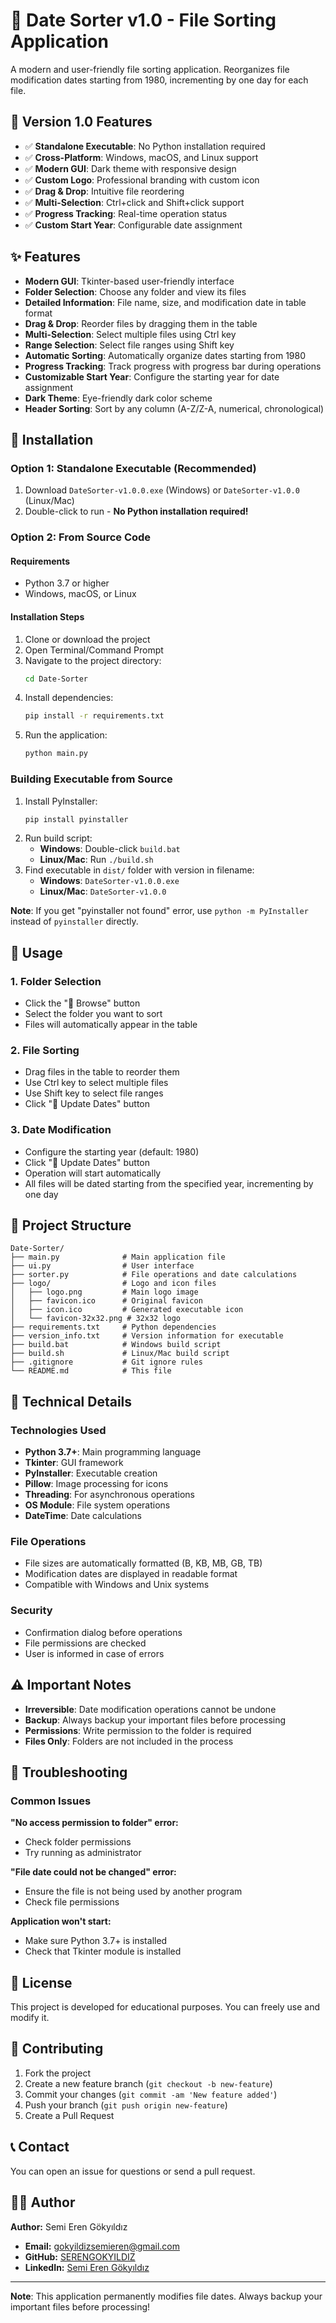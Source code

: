 # 📁 Date Sorter v1.0 - File Sorting Application

A modern and user-friendly file sorting application. Reorganizes file modification dates starting from 1980, incrementing by one day for each file.

## 🎯 Version 1.0 Features

- ✅ **Standalone Executable**: No Python installation required
- ✅ **Cross-Platform**: Windows, macOS, and Linux support
- ✅ **Modern GUI**: Dark theme with responsive design
- ✅ **Custom Logo**: Professional branding with custom icon
- ✅ **Drag & Drop**: Intuitive file reordering
- ✅ **Multi-Selection**: Ctrl+click and Shift+click support
- ✅ **Progress Tracking**: Real-time operation status
- ✅ **Custom Start Year**: Configurable date assignment

## ✨ Features

- **Modern GUI**: Tkinter-based user-friendly interface
- **Folder Selection**: Choose any folder and view its files
- **Detailed Information**: File name, size, and modification date in table format
- **Drag & Drop**: Reorder files by dragging them in the table
- **Multi-Selection**: Select multiple files using Ctrl key
- **Range Selection**: Select file ranges using Shift key
- **Automatic Sorting**: Automatically organize dates starting from 1980
- **Progress Tracking**: Track progress with progress bar during operations
- **Customizable Start Year**: Configure the starting year for date assignment
- **Dark Theme**: Eye-friendly dark color scheme
- **Header Sorting**: Sort by any column (A-Z/Z-A, numerical, chronological)

## 🚀 Installation

### Option 1: Standalone Executable (Recommended)
1. Download `DateSorter-v1.0.0.exe` (Windows) or `DateSorter-v1.0.0` (Linux/Mac)
2. Double-click to run - **No Python installation required!**

### Option 2: From Source Code
#### Requirements
- Python 3.7 or higher
- Windows, macOS, or Linux

#### Installation Steps
1. Clone or download the project
2. Open Terminal/Command Prompt
3. Navigate to the project directory:
   ```bash
   cd Date-Sorter
   ```
4. Install dependencies:
   ```bash
   pip install -r requirements.txt
   ```
5. Run the application:
   ```bash
   python main.py
   ```

### Building Executable from Source
1. Install PyInstaller:
   ```bash
   pip install pyinstaller
   ```
2. Run build script:
   - **Windows**: Double-click `build.bat`
   - **Linux/Mac**: Run `./build.sh`
3. Find executable in `dist/` folder with version in filename:
   - **Windows**: `DateSorter-v1.0.0.exe`
   - **Linux/Mac**: `DateSorter-v1.0.0`

**Note**: If you get "pyinstaller not found" error, use `python -m PyInstaller` instead of `pyinstaller` directly.

## 📖 Usage

### 1. Folder Selection
- Click the "📂 Browse" button
- Select the folder you want to sort
- Files will automatically appear in the table

### 2. File Sorting
- Drag files in the table to reorder them
- Use Ctrl key to select multiple files
- Use Shift key to select file ranges
- Click "🔄 Update Dates" button

### 3. Date Modification
- Configure the starting year (default: 1980)
- Click "🔄 Update Dates" button
- Operation will start automatically
- All files will be dated starting from the specified year, incrementing by one day

## 📁 Project Structure

```
Date-Sorter/
├── main.py              # Main application file
├── ui.py                # User interface
├── sorter.py            # File operations and date calculations
├── logo/                # Logo and icon files
│   ├── logo.png         # Main logo image
│   ├── favicon.ico      # Original favicon
│   ├── icon.ico         # Generated executable icon
│   └── favicon-32x32.png # 32x32 logo
├── requirements.txt     # Python dependencies
├── version_info.txt     # Version information for executable
├── build.bat            # Windows build script
├── build.sh             # Linux/Mac build script
├── .gitignore           # Git ignore rules
└── README.md            # This file
```

## 🔧 Technical Details

### Technologies Used
- **Python 3.7+**: Main programming language
- **Tkinter**: GUI framework
- **PyInstaller**: Executable creation
- **Pillow**: Image processing for icons
- **Threading**: For asynchronous operations
- **OS Module**: File system operations
- **DateTime**: Date calculations

### File Operations
- File sizes are automatically formatted (B, KB, MB, GB, TB)
- Modification dates are displayed in readable format
- Compatible with Windows and Unix systems

### Security
- Confirmation dialog before operations
- File permissions are checked
- User is informed in case of errors

## ⚠️ Important Notes

- **Irreversible**: Date modification operations cannot be undone
- **Backup**: Always backup your important files before processing
- **Permissions**: Write permission to the folder is required
- **Files Only**: Folders are not included in the process

## 🐛 Troubleshooting

### Common Issues

**"No access permission to folder" error:**
- Check folder permissions
- Try running as administrator

**"File date could not be changed" error:**
- Ensure the file is not being used by another program
- Check file permissions

**Application won't start:**
- Make sure Python 3.7+ is installed
- Check that Tkinter module is installed

## 📝 License

This project is developed for educational purposes. You can freely use and modify it.

## 🤝 Contributing

1. Fork the project
2. Create a new feature branch (`git checkout -b new-feature`)
3. Commit your changes (`git commit -am 'New feature added'`)
4. Push your branch (`git push origin new-feature`)
5. Create a Pull Request

## 📞 Contact

You can open an issue for questions or send a pull request.

## 👨‍💻 Author

**Author:** Semi Eren Gökyıldız
- **Email:** [gokyildizsemieren@gmail.com](mailto:gokyildizsemieren@gmail.com)
- **GitHub:** [SERENGOKYILDIZ](https://github.com/SERENGOKYILDIZ)
- **LinkedIn:** [Semi Eren Gökyıldız](https://www.linkedin.com/in/semi-eren-gokyildiz/)

---

**Note**: This application permanently modifies file dates. Always backup your important files before processing!
